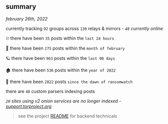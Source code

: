 
## summary
_february 26th, 2022_

currently tracking `92` groups across `130` relays & mirrors - _`48` currently online_

⏲ there have been `35` posts within the `last 24 hours`

🦈 there have been `275` posts within the `month of february`

🪐 there have been `963` posts within the `last 90 days`

🏚 there have been `536` posts within the `year of 2022`

🦕 there have been `2822` posts `since the dawn of ransomwatch`

there are `48` custom parsers indexing posts

_`20` sites using v2 onion services are no longer indexed - [support.torproject.org](https://support.torproject.org/onionservices/v2-deprecation/)_

> see the project [README](https://github.com/thetanz/ransomwatch#ransomwatch--) for backend technicals
